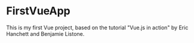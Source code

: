 # FirstVueApp

This is my first Vue project, based on the tutorial "Vue.js in action" by Eric Hanchett and Benjamie Listone.
